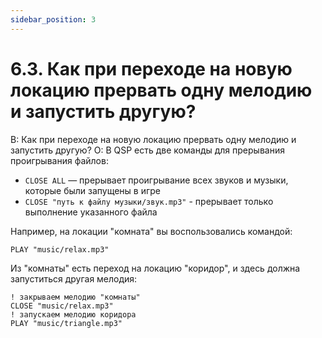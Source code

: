 ```yaml
---
sidebar_position: 3
---
```


# 6.3. Как при переходе на новую локацию прервать одну мелодию и запустить другую?
<!-- [:faq_06_03] -->

В: Как при переходе на новую локацию прервать одну мелодию и запустить другую?
О:
В QSP есть две команды для прерывания проигрывания файлов:
* `CLOSE ALL` — прерывает проигрывание всех звуков и музыки, которые были запущены в игре
* `CLOSE "путь к файлу музыки/звук.mp3"` - прерывает только выполнение указанного файла

Например, на локации "комната" вы воспользовались командой:
```qsp
PLAY "music/relax.mp3"
```
Из "комнаты" есть переход на локацию "коридор", и здесь должна запуститься другая мелодия:
```qsp
! закрываем мелодию "комнаты"
CLOSE "music/relax.mp3"
! запускаем мелодию коридора
PLAY "music/triangle.mp3"
```
